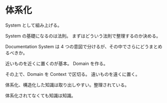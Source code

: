 # 体系化

System として組み上げる。

System の基礎になるのは法則。
まずはどういう法則で整理するのか決める。

Documentation System は 4 つの意図で分けるが、その中でさらにどうまとめるべきか。

近いものを近くに置くのが基本。
Domain を作る。

その上で、Domain を Context で区切る。
遠いものを遠くに置く。

体系化、構造化した知識は取り出しやすい。整理されている。

体系化されてなくても知識は知識。
